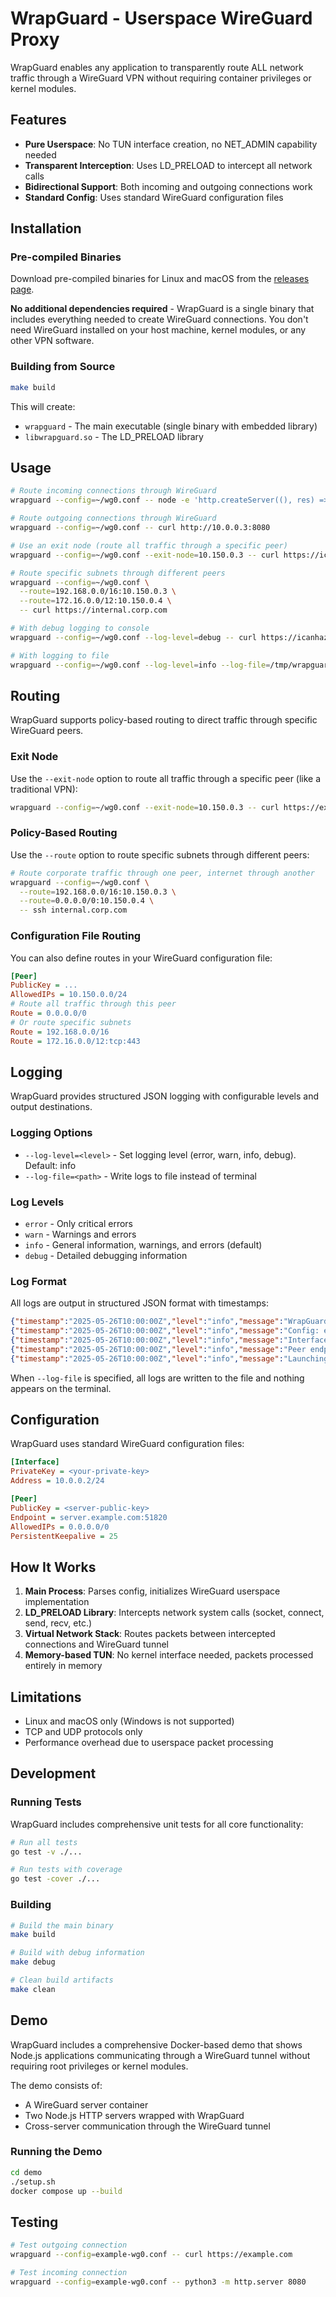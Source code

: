 # WrapGuard - Userspace WireGuard Proxy

WrapGuard enables any application to transparently route ALL network traffic through a WireGuard VPN without requiring container privileges or kernel modules.

## Features

- **Pure Userspace**: No TUN interface creation, no NET_ADMIN capability needed
- **Transparent Interception**: Uses LD_PRELOAD to intercept all network calls
- **Bidirectional Support**: Both incoming and outgoing connections work
- **Standard Config**: Uses standard WireGuard configuration files

## Installation

### Pre-compiled Binaries

Download pre-compiled binaries for Linux and macOS from the [releases page](https://github.com/puzed/wrapguard/releases).

**No additional dependencies required** - WrapGuard is a single binary that includes everything needed to create WireGuard connections. You don't need WireGuard installed on your host machine, kernel modules, or any other VPN software.

### Building from Source

```bash
make build
```

This will create:
- `wrapguard` - The main executable (single binary with embedded library)
- `libwrapguard.so` - The LD_PRELOAD library

## Usage

```bash
# Route incoming connections through WireGuard
wrapguard --config=~/wg0.conf -- node -e 'http.createServer((), res) => res.end("hello")).listen(8080)'

# Route outgoing connections through WireGuard
wrapguard --config=~/wg0.conf -- curl http://10.0.0.3:8080

# Use an exit node (route all traffic through a specific peer)
wrapguard --config=~/wg0.conf --exit-node=10.150.0.3 -- curl https://icanhazip.com

# Route specific subnets through different peers
wrapguard --config=~/wg0.conf \
  --route=192.168.0.0/16:10.150.0.3 \
  --route=172.16.0.0/12:10.150.0.4 \
  -- curl https://internal.corp.com

# With debug logging to console
wrapguard --config=~/wg0.conf --log-level=debug -- curl https://icanhazip.com

# With logging to file
wrapguard --config=~/wg0.conf --log-level=info --log-file=/tmp/wrapguard.log -- curl https://icanhazip.com
```

## Routing

WrapGuard supports policy-based routing to direct traffic through specific WireGuard peers.

### Exit Node

Use the `--exit-node` option to route all traffic through a specific peer (like a traditional VPN):

```bash
wrapguard --config=~/wg0.conf --exit-node=10.150.0.3 -- curl https://example.com
```

### Policy-Based Routing

Use the `--route` option to route specific subnets through different peers:

```bash
# Route corporate traffic through one peer, internet through another
wrapguard --config=~/wg0.conf \
  --route=192.168.0.0/16:10.150.0.3 \
  --route=0.0.0.0/0:10.150.0.4 \
  -- ssh internal.corp.com
```

### Configuration File Routing

You can also define routes in your WireGuard configuration file:

```ini
[Peer]
PublicKey = ...
AllowedIPs = 10.150.0.0/24
# Route all traffic through this peer
Route = 0.0.0.0/0
# Or route specific subnets
Route = 192.168.0.0/16
Route = 172.16.0.0/12:tcp:443
```

## Logging

WrapGuard provides structured JSON logging with configurable levels and output destinations.

### Logging Options

- `--log-level=<level>` - Set logging level (error, warn, info, debug). Default: info
- `--log-file=<path>` - Write logs to file instead of terminal

### Log Levels

- `error` - Only critical errors
- `warn` - Warnings and errors
- `info` - General information, warnings, and errors (default)
- `debug` - Detailed debugging information

### Log Format

All logs are output in structured JSON format with timestamps:

```json
{"timestamp":"2025-05-26T10:00:00Z","level":"info","message":"WrapGuard v1.0.0-dev initialized"}
{"timestamp":"2025-05-26T10:00:00Z","level":"info","message":"Config: example-wg0.conf"}
{"timestamp":"2025-05-26T10:00:00Z","level":"info","message":"Interface: 10.2.0.2/32"}
{"timestamp":"2025-05-26T10:00:00Z","level":"info","message":"Peer endpoint: 192.168.1.8:51820"}
{"timestamp":"2025-05-26T10:00:00Z","level":"info","message":"Launching: curl https://icanhazip.com"}
```

When `--log-file` is specified, all logs are written to the file and nothing appears on the terminal.

## Configuration

WrapGuard uses standard WireGuard configuration files:

```ini
[Interface]
PrivateKey = <your-private-key>
Address = 10.0.0.2/24

[Peer]
PublicKey = <server-public-key>
Endpoint = server.example.com:51820
AllowedIPs = 0.0.0.0/0
PersistentKeepalive = 25
```

## How It Works

1. **Main Process**: Parses config, initializes WireGuard userspace implementation
2. **LD_PRELOAD Library**: Intercepts network system calls (socket, connect, send, recv, etc.)
3. **Virtual Network Stack**: Routes packets between intercepted connections and WireGuard tunnel
4. **Memory-based TUN**: No kernel interface needed, packets processed entirely in memory

## Limitations

- Linux and macOS only (Windows is not supported)
- TCP and UDP protocols only
- Performance overhead due to userspace packet processing

## Development

### Running Tests

WrapGuard includes comprehensive unit tests for all core functionality:

```bash
# Run all tests
go test -v ./...

# Run tests with coverage
go test -cover ./...
```

### Building

```bash
# Build the main binary
make build

# Build with debug information
make debug

# Clean build artifacts
make clean
```

## Demo

WrapGuard includes a comprehensive Docker-based demo that shows Node.js applications communicating through a WireGuard tunnel without requiring root privileges or kernel modules.

The demo consists of:
- A WireGuard server container
- Two Node.js HTTP servers wrapped with WrapGuard
- Cross-server communication through the WireGuard tunnel

### Running the Demo

```bash
cd demo
./setup.sh
docker compose up --build
```

## Testing

```bash
# Test outgoing connection
wrapguard --config=example-wg0.conf -- curl https://example.com

# Test incoming connection
wrapguard --config=example-wg0.conf -- python3 -m http.server 8080
```
